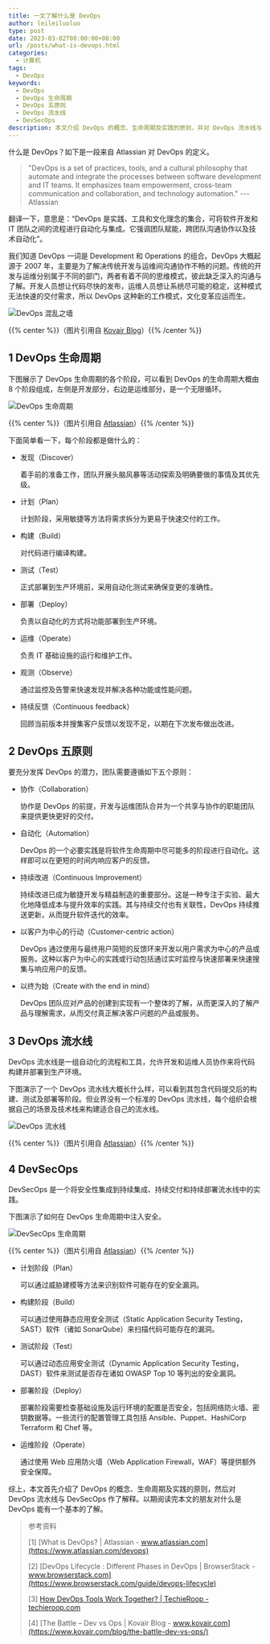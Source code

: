 ```yaml
---
title: 一文了解什么是 DevOps
author: leileiluoluo
type: post
date: 2023-03-02T08:00:00+08:00
url: /posts/what-is-devops.html
categories:
  - 计算机
tags:
  - DevOps
keywords:
  - DevOps
  - DevOps 生命周期
  - DevOps 五原则
  - DevOps 流水线
  - DevSecOps
description: 本文介绍 DevOps 的概念、生命周期及实践的原则，并对 DevOps 流水线与 DevSecOps 作了解释。
---
```


什么是 DevOps？如下是一段来自 Atlassian 对 DevOps 的定义。

> "DevOps is a set of practices, tools, and a cultural philosophy that automate and integrate the processes between software development and IT teams. It emphasizes team empowerment, cross-team communication and collaboration, and technology automation." --- Atlassian

翻译一下，意思是：“DevOps 是实践、工具和文化理念的集合，可将软件开发和 IT 团队之间的流程进行自动化与集成。它强调团队赋能，跨团队沟通协作以及技术自动化”。

我们知道 DevOps 一词是 Development 和 Operations 的组合。DevOps 大概起源于 2007 年，主要是为了解决传统开发与运维间沟通协作不畅的问题。传统的开发与运维分别属于不同的部门，两者有着不同的思维模式，彼此缺乏深入的沟通与了解。开发人员想让代码尽快的发布，运维人员想让系统尽可能的稳定，这种模式无法快速的交付需求，所以 DevOps 这种新的工作模式，文化变革应运而生。

![DevOps 混乱之墙](https://leileiluoluo.github.io/static/images/uploads/2023/03/devops-wall-of-confusion.jpeg#center)

{{% center %}}（图片引用自 [Kovair Blog](https://www.kovair.com/blog/the-battle-dev-vs-ops/)）{{% /center %}}

## 1 DevOps 生命周期

下图展示了 DevOps 生命周期的各个阶段，可以看到 DevOps 的生命周期大概由 8 个阶段组成，左侧是开发部分，右边是运维部分，是一个无限循环。

![DevOps 生命周期](https://leileiluoluo.github.io/static/images/uploads/2023/03/the-devops-lifecycle.png#center)

{{% center %}}（图片引用自 [Atlassian](https://www.atlassian.com/devops)）{{% /center %}}

下面简单看一下，每个阶段都是做什么的：

- 发现（Discover）

  着手前的准备工作，团队开展头脑风暴等活动探索及明确要做的事情及其优先级。

- 计划（Plan）

  计划阶段，采用敏捷等方法将需求拆分为更易于快速交付的工作。

- 构建（Build）

  对代码进行编译构建。

- 测试（Test）

  正式部署到生产环境前，采用自动化测试来确保变更的准确性。

- 部署（Deploy）

  负责以自动化的方式将功能部署到生产环境。

- 运维（Operate）

  负责 IT 基础设施的运行和维护工作。

- 观测（Observe）

  通过监控及告警来快速发现并解决各种功能或性能问题。

- 持续反馈（Continuous feedback）

  回顾当前版本并搜集客户反馈以发现不足，以期在下次发布做出改进。

## 2 DevOps 五原则

要充分发挥 DevOps 的潜力，团队需要遵循如下五个原则：

- 协作（Collaboration）

  协作是 DevOps 的前提，开发与运维团队合并为一个共享与协作的职能团队来提供更快更好的交付。

- 自动化（Automation）

  DevOps 的一个必要实践是将软件生命周期中尽可能多的阶段进行自动化。这样即可以在更短的时间内响应客户的反馈。

- 持续改进（Continuous Improvement）

  持续改进已成为敏捷开发与精益制造的重要部分。这是一种专注于实验、最大化地降低成本与提升效率的实践。其与持续交付也有关联性，DevOps 持续推送更新，从而提升软件迭代的效率。

- 以客户为中心的行动（Customer-centric action）

  DevOps 通过使用与最终用户简短的反馈环来开发以用户需求为中心的产品或服务。这种以客户为中心的实践或行动包括通过实时监控与快速部署来快速搜集与响应用户的反馈。

- 以终为始（Create with the end in mind）

  DevOps 团队应对产品的创建到实现有一个整体的了解，从而更深入的了解产品与理解需求，从而交付真正解决客户问题的产品或服务。

## 3 DevOps 流水线

DevOps 流水线是一组自动化的流程和工具，允许开发和运维人员协作来将代码构建并部署到生产环境。

下图演示了一个 DevOps 流水线大概长什么样，可以看到其包含代码提交后的构建、测试及部署等阶段。但业界没有一个标准的 DevOps 流水线，每个组织会根据自己的场景及技术栈来构建适合自己的流水线。

![DevOps 流水线](https://leileiluoluo.github.io/static/images/uploads/2023/03/devops-pipeline.png#center)

{{% center %}}（图片引用自 [Atlassian](https://www.atlassian.com/devops/devops-tools/devops-pipeline)）{{% /center %}}

## 4 DevSecOps

DevSecOps 是一个将安全性集成到持续集成、持续交付和持续部署流水线中的实践。

下图演示了如何在 DevOps 生命周期中注入安全。

![DevSecOps 生命周期](https://leileiluoluo.github.io/static/images/uploads/2023/03/devsecops-diagram.png#center)

{{% center %}}（图片引用自 [Atlassian](https://www.atlassian.com/devops/devops-tools/devsecops-tools)）{{% /center %}}

- 计划阶段（Plan）

  可以通过威胁建模等方法来识别软件可能存在的安全漏洞。

- 构建阶段（Build）

  可以通过使用静态应用安全测试（Static Application Security Testing，SAST）软件（诸如 SonarQube）来扫描代码可能存在的漏洞。

- 测试阶段（Test）

  可以通过动态应用安全测试（Dynamic Application Security Testing，DAST）软件来测试是否存在诸如 OWASP Top 10 等列出的安全漏洞。

- 部署阶段（Deploy）

  部署阶段需要检查基础设施及运行环境的配置是否安全，包括网络防火墙、密钥数据等。一些流行的配置管理工具包括 Ansible、Puppet、HashiCorp Terraform 和 Chef 等。

- 运维阶段（Operate）

  通过使用 Web 应用防火墙（Web Application Firewall，WAF）等提供额外安全保障。

综上，本文首先介绍了 DevOps 的概念、生命周期及实践的原则，然后对 DevOps 流水线与 DevSecOps 作了解释。以期阅读完本文的朋友对什么是 DevOps 能有一个基本的了解。

> 参考资料
>
> [1] [What is DevOps? | Atlassian - www.atlassian.com](https://www.atlassian.com/devops)
>
> [2] [DevOps Lifecycle : Different Phases in DevOps | BrowserStack - www.browserstack.com](https://www.browserstack.com/guide/devops-lifecycle)
>
> [3] [How DevOps Tools Work Together? | TechieRoop - techieroop.com](https://techieroop.com/how-devops-tools-work-together/)
>
> [4] [The Battle – Dev vs Ops | Kovair Blog - www.kovair.com](https://www.kovair.com/blog/the-battle-dev-vs-ops/)
